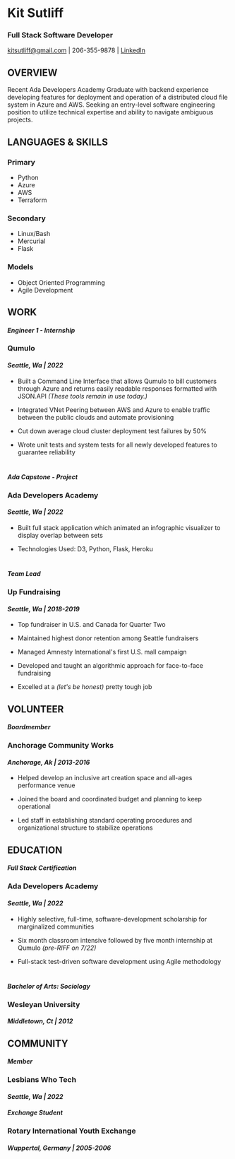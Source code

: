 # **Kit Sutliff**

### **Full Stack Software Developer**

kitsutliff@gmail.com | 206-355-9878 | [LinkedIn](linkedin.com/in/kit-sutliff)

## **OVERVIEW**

Recent Ada Developers Academy Graduate with backend experience developing features for deployment and operation of a distributed cloud file system in Azure and AWS. Seeking an entry-level software engineering position to utilize technical expertise and  ability to navigate ambiguous projects.

## **LANGUAGES &  SKILLS**

### **Primary** 

<!--OL-->
* Python
* Azure
* AWS
* Terraform

### **Secondary** 

<!--OL-->
* Linux/Bash
* Mercurial
* Flask

### **Models** 

<!--OL-->
* Object Oriented Programming
* Agile Development

## **WORK**

#### *Engineer 1 - Internship*

### **Qumulo** 
#### *Seattle, Wa | 2022*					

<!--OL-->
* Built a Command Line Interface that allows Qumulo to bill customers through Azure and returns easily readable responses formatted with JSON.API *(These tools remain in use today.)*

* Integrated VNet Peering between AWS and Azure to enable traffic between the public clouds and automate provisioning

* Cut down average cloud cluster deployment test failures by 50%

* Wrote unit tests and system tests for all newly developed features to guarantee reliability

#

#### *Ada Capstone - Project*

### **Ada Developers Academy**
#### *Seattle, Wa | 2022*

<!--OL-->
* Built full stack application which animated an infographic visualizer to display overlap between sets

* Technologies Used: D3, Python, Flask, Heroku

#

#### *Team Lead*

### **Up Fundraising**
#### *Seattle, Wa |  												   	     2018-2019*	

<!--OL-->
* Top fundraiser in U.S. and Canada for Quarter Two

* Maintained highest donor retention among Seattle fundraisers 

* Managed Amnesty International's first U.S. mall campaign

* Developed and taught an algorithmic approach for face-to-face fundraising

* Excelled at a *(let's be honest)* pretty tough job 

## **VOLUNTEER**

#### *Boardmember*

### **Anchorage Community Works**

#### *Anchorage, Ak | 2013-2016*	

<!--OL-->
* Helped develop an inclusive art creation space and all-ages performance venue

* Joined the board  and coordinated budget and planning to keep operational

* Led staff in establishing standard operating procedures and organizational structure to stabilize operations

## **EDUCATION**

#### *Full Stack Certification*

### **Ada Developers Academy**

#### *Seattle, Wa | 												      	2022*

<!--OL-->
* Highly selective, full-time, software-development scholarship for marginalized communities

* Six month classroom intensive followed by five month internship at Qumulo *(pre-RIFF on 7/22)*

* Full-stack test-driven software development using Agile methodology

#

#### *Bachelor of Arts:  Sociology*

### **Wesleyan University**

#### *Middletown, Ct | 2012*

## **COMMUNITY**

#### *Member*

### **Lesbians Who Tech**

#### *Seattle, Wa | 2022*

#### *Exchange Student*											               	   

### **Rotary International Youth Exchange**

#### *Wuppertal, Germany | 2005-2006*